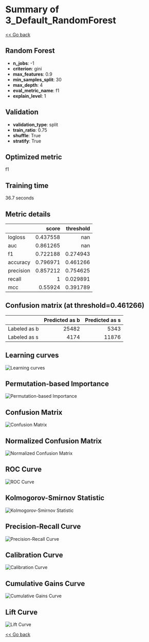 # Summary of 3_Default_RandomForest

[<< Go back](../README.md)


## Random Forest
- **n_jobs**: -1
- **criterion**: gini
- **max_features**: 0.9
- **min_samples_split**: 30
- **max_depth**: 4
- **eval_metric_name**: f1
- **explain_level**: 1

## Validation
 - **validation_type**: split
 - **train_ratio**: 0.75
 - **shuffle**: True
 - **stratify**: True

## Optimized metric
f1

## Training time

36.7 seconds

## Metric details
|           |    score |   threshold |
|:----------|---------:|------------:|
| logloss   | 0.437558 |  nan        |
| auc       | 0.861265 |  nan        |
| f1        | 0.722188 |    0.274943 |
| accuracy  | 0.796971 |    0.461266 |
| precision | 0.857212 |    0.754625 |
| recall    | 1        |    0.029891 |
| mcc       | 0.55924  |    0.391789 |


## Confusion matrix (at threshold=0.461266)
|              |   Predicted as b |   Predicted as s |
|:-------------|-----------------:|-----------------:|
| Labeled as b |            25482 |             5343 |
| Labeled as s |             4174 |            11876 |

## Learning curves
![Learning curves](learning_curves.png)

## Permutation-based Importance
![Permutation-based Importance](permutation_importance.png)
## Confusion Matrix

![Confusion Matrix](confusion_matrix.png)


## Normalized Confusion Matrix

![Normalized Confusion Matrix](confusion_matrix_normalized.png)


## ROC Curve

![ROC Curve](roc_curve.png)


## Kolmogorov-Smirnov Statistic

![Kolmogorov-Smirnov Statistic](ks_statistic.png)


## Precision-Recall Curve

![Precision-Recall Curve](precision_recall_curve.png)


## Calibration Curve

![Calibration Curve](calibration_curve_curve.png)


## Cumulative Gains Curve

![Cumulative Gains Curve](cumulative_gains_curve.png)


## Lift Curve

![Lift Curve](lift_curve.png)



[<< Go back](../README.md)
